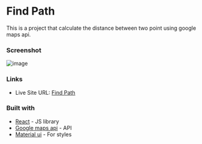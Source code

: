 # Find Path

This is a project that calculate the distance between two point using google maps api.

### Screenshot

![image](https://user-images.githubusercontent.com/67822169/215704608-fd10f17f-6ead-4820-b184-6ea15d891f55.png)

### Links

- Live Site URL: [Find Path](https://find-path-a2b1f.web.app/)

### Built with

- [React](https://reactjs.org/) - JS library
- [Google maps api](https://mapsplatform.google.com/) - API
- [Material ui](https://mui.com/) - For styles

